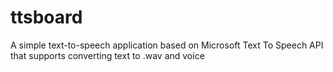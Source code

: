 # ttsboard
 A simple text-to-speech application based on Microsoft Text To Speech API that supports converting text to .wav and voice
